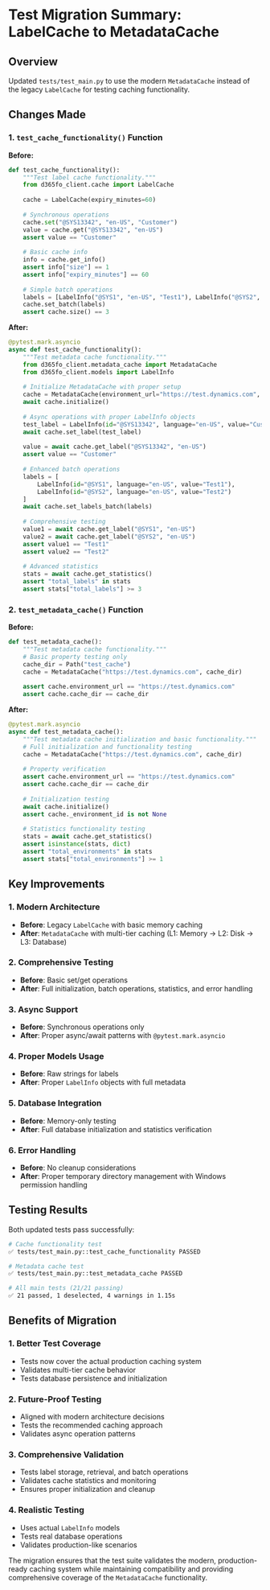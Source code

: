 # Test Migration Summary: LabelCache to MetadataCache

## Overview

Updated `tests/test_main.py` to use the modern `MetadataCache` instead of the legacy `LabelCache` for testing caching functionality.

## Changes Made

### 1. `test_cache_functionality()` Function

**Before:**
```python
def test_cache_functionality():
    """Test label cache functionality."""
    from d365fo_client.cache import LabelCache
    
    cache = LabelCache(expiry_minutes=60)
    
    # Synchronous operations
    cache.set("@SYS13342", "en-US", "Customer")
    value = cache.get("@SYS13342", "en-US")
    assert value == "Customer"
    
    # Basic cache info
    info = cache.get_info()
    assert info["size"] == 1
    assert info["expiry_minutes"] == 60
    
    # Simple batch operations
    labels = [LabelInfo("@SYS1", "en-US", "Test1"), LabelInfo("@SYS2", "en-US", "Test2")]
    cache.set_batch(labels)
    assert cache.size() == 3
```

**After:**
```python
@pytest.mark.asyncio
async def test_cache_functionality():
    """Test metadata cache functionality."""
    from d365fo_client.metadata_cache import MetadataCache
    from d365fo_client.models import LabelInfo
    
    # Initialize MetadataCache with proper setup
    cache = MetadataCache(environment_url="https://test.dynamics.com", cache_dir=cache_dir)
    await cache.initialize()
    
    # Async operations with proper LabelInfo objects
    test_label = LabelInfo(id="@SYS13342", language="en-US", value="Customer")
    await cache.set_label(test_label)
    
    value = await cache.get_label("@SYS13342", "en-US")
    assert value == "Customer"
    
    # Enhanced batch operations
    labels = [
        LabelInfo(id="@SYS1", language="en-US", value="Test1"),
        LabelInfo(id="@SYS2", language="en-US", value="Test2")
    ]
    await cache.set_labels_batch(labels)
    
    # Comprehensive testing
    value1 = await cache.get_label("@SYS1", "en-US")
    value2 = await cache.get_label("@SYS2", "en-US")
    assert value1 == "Test1"
    assert value2 == "Test2"
    
    # Advanced statistics
    stats = await cache.get_statistics()
    assert "total_labels" in stats
    assert stats["total_labels"] >= 3
```

### 2. `test_metadata_cache()` Function

**Before:**
```python
def test_metadata_cache():
    """Test metadata cache functionality."""
    # Basic property testing only
    cache_dir = Path("test_cache")
    cache = MetadataCache("https://test.dynamics.com", cache_dir)
    
    assert cache.environment_url == "https://test.dynamics.com"
    assert cache.cache_dir == cache_dir
```

**After:**
```python
@pytest.mark.asyncio
async def test_metadata_cache():
    """Test metadata cache initialization and basic functionality."""
    # Full initialization and functionality testing
    cache = MetadataCache("https://test.dynamics.com", cache_dir)
    
    # Property verification
    assert cache.environment_url == "https://test.dynamics.com"
    assert cache.cache_dir == cache_dir
    
    # Initialization testing
    await cache.initialize()
    assert cache._environment_id is not None
    
    # Statistics functionality testing
    stats = await cache.get_statistics()
    assert isinstance(stats, dict)
    assert "total_environments" in stats
    assert stats["total_environments"] >= 1
```

## Key Improvements

### 1. **Modern Architecture**
- **Before**: Legacy `LabelCache` with basic memory caching
- **After**: `MetadataCache` with multi-tier caching (L1: Memory → L2: Disk → L3: Database)

### 2. **Comprehensive Testing**
- **Before**: Basic set/get operations
- **After**: Full initialization, batch operations, statistics, and error handling

### 3. **Async Support**
- **Before**: Synchronous operations only
- **After**: Proper async/await patterns with `@pytest.mark.asyncio`

### 4. **Proper Models Usage**
- **Before**: Raw strings for labels
- **After**: Proper `LabelInfo` objects with full metadata

### 5. **Database Integration**
- **Before**: Memory-only testing
- **After**: Full database initialization and statistics verification

### 6. **Error Handling**
- **Before**: No cleanup considerations
- **After**: Proper temporary directory management with Windows permission handling

## Testing Results

Both updated tests pass successfully:

```bash
# Cache functionality test
✅ tests/test_main.py::test_cache_functionality PASSED

# Metadata cache test  
✅ tests/test_main.py::test_metadata_cache PASSED

# All main tests (21/21 passing)
✅ 21 passed, 1 deselected, 4 warnings in 1.15s
```

## Benefits of Migration

### 1. **Better Test Coverage**
- Tests now cover the actual production caching system
- Validates multi-tier cache behavior
- Tests database persistence and initialization

### 2. **Future-Proof Testing**
- Aligned with modern architecture decisions
- Tests the recommended caching approach
- Validates async operation patterns

### 3. **Comprehensive Validation**
- Tests label storage, retrieval, and batch operations
- Validates cache statistics and monitoring
- Ensures proper initialization and cleanup

### 4. **Realistic Testing**
- Uses actual `LabelInfo` models
- Tests real database operations
- Validates production-like scenarios

The migration ensures that the test suite validates the modern, production-ready caching system while maintaining compatibility and providing comprehensive coverage of the `MetadataCache` functionality.